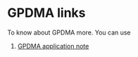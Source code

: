 # GPDMA links

To know about GPDMA more. 
You can use 

1. [GPDMA application note](https://www.st.com/resource/en/application_note/an5593-how-to-use-the-gpdma-for-stm32u575585-microcontrollers-stmicroelectronics.pdf)


